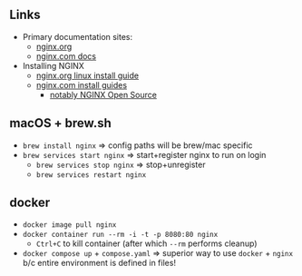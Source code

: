 ## Links

- Primary documentation sites:
    - [nginx.org](https://nginx.org/en/docs)
    - [nginx.com docs](https://docs.nginx.com/nginx)
- Installing NGINX
    - [nginx.org linux install guide](https://nginx.org/en/linux_packages.html)
    - [nginx.com install guides](https://docs.nginx.com/nginx/admin-guide/installing-nginx/)
        - [notably NGINX Open Source](https://docs.nginx.com/nginx/admin-guide/installing-nginx/installing-nginx-open-source)

## macOS + brew.sh

- `brew install nginx` => config paths will be brew/mac specific
- `brew services start nginx` => start+register nginx to run on login
    - `brew services stop nginx` => stop+unregister
    - `brew services restart nginx`

## docker

- `docker image pull nginx`
- `docker container run --rm -i -t -p 8080:80 nginx`
    - `Ctrl+C` to kill container (after which `--rm` performs cleanup)
- `docker compose up` + `compose.yaml` => superior way to use `docker` + `nginx` b/c entire environment is defined in files!
